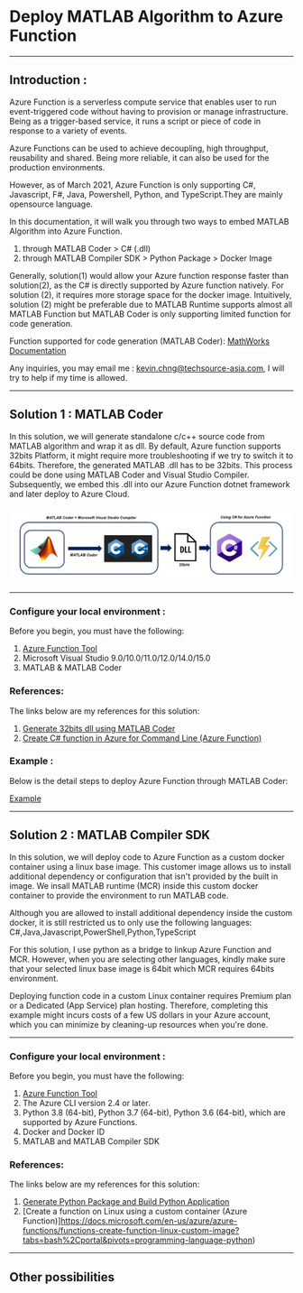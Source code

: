 # Deploy MATLAB Algorithm to Azure Function

---

## Introduction :

Azure Function is a serverless compute service that enables user to run event-triggered code without having to provision or manage infrastructure. Being as a trigger-based service, it runs a script or piece of code in response to a variety of events.

Azure Functions can be used to achieve decoupling, high throughput, reusability and shared. Being more reliable, it can also be used for the production environments.

However, as of March 2021, Azure Function is only supporting C#, Javascript, F#, Java, Powershell, Python, and TypeScript.They are mainly opensource language.

In this documentation, it will walk you through two ways to embed MATLAB Algorithm into Azure Function.
  1) through MATLAB Coder > C# (.dll)
  2) through MATLAB Compiler SDK > Python Package > Docker Image

Generally, solution(1) would allow your Azure function response faster than solution(2), as the C# is directly supported by Azure function natively. For solution (2), it requires more storage space for the docker image. Intuitively, solution (2) might be preferable due to MATLAB Runtime supports almost all MATLAB Function but MATLAB Coder is only supporting limited function for code generation. 

Function supported for code generation (MATLAB Coder):
[MathWorks Documentation](https://www.mathworks.com/help/coder/ug/functions-and-objects-supported-for-cc-code-generation.html)

Any inquiries, you may email me : kevin.chng@techsource-asia.com, I will try to help if my time is allowed.

---

## Solution 1 : MATLAB Coder

In this solution, we will generate standalone c/c++ source code from MATLAB algorithm and wrap it as dll.
By default, Azure function supports 32bits Platform, it might require more troubleshooting if we try to switch it to 64bits. Therefore, the generated MATLAB .dll has to be 32bits. This process could be done using MATLAB Coder and Visual Studio Compiler. Subsequently, we embed this .dll into our Azure Function dotnet framework and later deploy to Azure Cloud.

![Arhictecture_1](img/s1_00.jpg)

---

### Configure your local environment :
Before you begin, you must have the following:

1) [Azure Function Tool](https://docs.microsoft.com/en-us/azure/azure-functions/functions-run-local?tabs=windows%2Ccsharp%2Cbash#v2)
2) Microsoft Visual Studio 9.0/10.0/11.0/12.0/14.0/15.0
3) MATLAB & MATLAB Coder

### References:
The links below are my references for this solution:

1) [Generate 32bits dll using MATLAB Coder](https://www.mathworks.com/help/coder/ug/build-32-bit-dll-on-64-bit-windows-platform-using-msvc-toolchain.html)
2) [Create C# function in Azure for Command Line (Azure Function)](https://docs.microsoft.com/en-us/azure/azure-functions/create-first-function-cli-csharp?tabs=azure-cli%2Cbrowser)

### Example :
Below is the detail steps to deploy Azure Function through MATLAB Coder:

[Example](https://github.com/KevinChngJY/azurefunction_matlab_deployment/blob/main/MATLAB_Coder_Azure_Function.md)

---

## Solution 2 : MATLAB Compiler SDK

In this solution, we will deploy code to Azure Function as a custom docker container using a linux base image. This customer image allows us to install additional dependency or configuration that isn't provided by the built in image. We insall MATLAB runtime (MCR) inside this custom docker container to provide the environment to run MATLAB code.

Although you are allowed to install additional dependency inside the custom docker, it is still restricted us to only use the following languages:
C#,Java,Javascript,PowerShell,Python,TypeScript

For this solution, I use python as a bridge to linkup Azure Function and MCR. However, when you are selecting other languages, kindly make sure that your selected linux base image is 64bit which MCR requires 64bits environment.

Deploying function code in a custom Linux container requires Premium plan or a Dedicated (App Service) plan hosting. Therefore, completing this example might incurs costs of a few US dollars in your Azure account, which you can minimize by cleaning-up resources when you're done.

---

### Configure your local environment :
Before you begin, you must have the following:

1) [Azure Function Tool](https://docs.microsoft.com/en-us/azure/azure-functions/functions-run-local?tabs=windows%2Ccsharp%2Cbash#v2)
2) The Azure CLI version 2.4 or later.
3) Python 3.8 (64-bit), Python 3.7 (64-bit), Python 3.6 (64-bit), which are supported by Azure Functions.
4) Docker and Docker ID
5) MATLAB and MATLAB Compiler SDK

### References:
The links below are my references for this solution:

1) [Generate Python Package and Build Python Application](https://www.mathworks.com/help/compiler_sdk/gs/create-a-python-application-with-matlab-code.htmll)
2) [Create a function on Linux using a custom container (Azure Function)]https://docs.microsoft.com/en-us/azure/azure-functions/functions-create-function-linux-custom-image?tabs=bash%2Cportal&pivots=programming-language-python)

---

## Other possibilities

